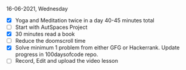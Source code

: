 16-06-2021, Wednesday

- [X] Yoga and Meditation twice in a day 40-45 minutes total
- [ ] Start with AutSpaces Project
- [X] 30 minutes read a book
- [ ] Reduce the doomscroll time
- [X] Solve minimum 1 problem from either GFG or Hackerrank. Update progress in 100daysofcode repo.
- [ ] Record, Edit and upload the video lesson
